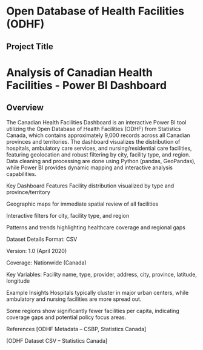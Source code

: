 
# Open Database of Health Facilities (ODHF) 

## Project Title
# Analysis of Canadian Health Facilities - Power BI Dashboard

## Overview

The Canadian Health Facilities Dashboard is an interactive Power BI tool utilizing the Open Database of Health Facilities (ODHF) from Statistics Canada, which contains approximately 9,000 records across all Canadian provinces and territories. The dashboard visualizes the distribution of hospitals, ambulatory care services, and nursing/residential care facilities, featuring geolocation and robust filtering by city, facility type, and region. Data cleaning and processing are done using Python (pandas, GeoPandas), while Power BI provides dynamic mapping and interactive analysis capabilities.

Key Dashboard Features
Facility distribution visualized by type and province/territory

Geographic maps for immediate spatial review of all facilities

Interactive filters for city, facility type, and region

Patterns and trends highlighting healthcare coverage and regional gaps

Dataset Details
Format: CSV

Version: 1.0 (April 2020)

Coverage: Nationwide (Canada)

Key Variables: Facility name, type, provider, address, city, province, latitude, longitude

Example Insights
Hospitals typically cluster in major urban centers, while ambulatory and nursing facilities are more spread out.

Some regions show significantly fewer facilities per capita, indicating coverage gaps and potential policy focus areas.

References
[ODHF Metadata – CSBP, Statistics Canada]

[ODHF Dataset CSV – Statistics Canada]
